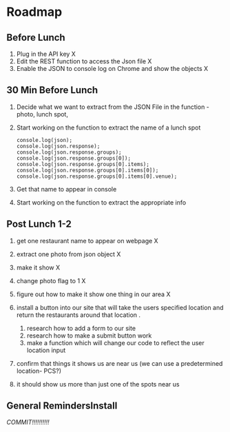 # Roadmap

## Before Lunch

1. Plug in the API key X
1. Edit the REST function to access the Json file X
1. Enable the JSON to console log on Chrome and show the objects X

## 30 Min Before Lunch

1. Decide what we want to extract from the JSON File in the function - photo, lunch spot, 
1. Start working on the function to extract the name of a lunch spot

       console.log(json);
       console.log(json.response);
       console.log(json.response.groups);
       console.log(json.response.groups[0]);
       console.log(json.response.groups[0].items);
       console.log(json.response.groups[0].items[0]);
       console.log(json.response.groups[0].items[0].venue);


1. Get that name to appear in console
1. Start working on the function to extract the appropriate info


## Post Lunch 1-2

1. get one restaurant name to appear on webpage X
1. extract one photo from json object X
1. make it show X
1. change photo flag to 1 X
1. figure out how to make it show one thing in our area X
1. install a button into our site that will take the users specified location and return the restaurants around that location . 
	1. research how to add a form to our site
	1. research how to make a submit button work
	1. make a function which will change our code to reflect the user location input

1. confirm that things it shows us are near us (we can use a predetermined location- PCS?)
1. it should show us more than just one of the spots near us

## General RemindersInstall

_COMMIT!!!!!!!!!!_




























